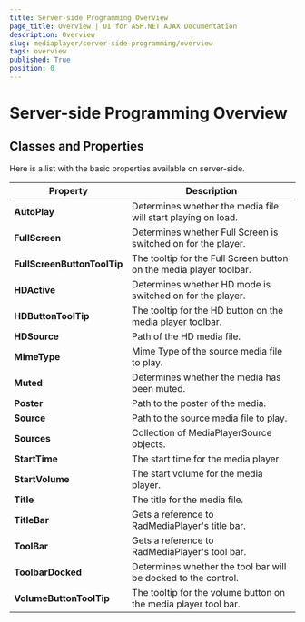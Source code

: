 ```yaml
---
title: Server-side Programming Overview
page_title: Overview | UI for ASP.NET AJAX Documentation
description: Overview
slug: mediaplayer/server-side-programming/overview
tags: overview
published: True
position: 0
---
```


# Server-side Programming Overview



## Classes and Properties

Here is a list with the basic properties available on server-side.


|  __Property__  |  __Description__  |
| ------ | ------ |
| __AutoPlay__ |Determines whether the media file will start playing on load.|
| __FullScreen__ |Determines whether Full Screen is switched on for the player.|
| __FullScreenButtonToolTip__ |The tooltip for the Full Screen button on the media player toolbar.|
| __HDActive__ |Determines whether HD mode is switched on for the player.|
| __HDButtonToolTip__ |The tooltip for the HD button on the media player toolbar.|
| __HDSource__ |Path of the HD media file.|
| __MimeType__ |Mime Type of the source media file to play.|
| __Muted__ |Determines whether the media has been muted.|
| __Poster__ |Path to the poster of the media.|
| __Source__ |Path to the source media file to play.|
| __Sources__ |Collection of MediaPlayerSource objects.|
| __StartTime__ |The start time for the media player.|
| __StartVolume__ |The start volume for the media player.|
| __Title__ |The title for the media file.|
| __TitleBar__ |Gets a reference to RadMediaPlayer's title bar.|
| __ToolBar__ |Gets a reference to RadMediaPlayer's tool bar.|
| __ToolbarDocked__ |Determines whether the tool bar will be docked to the control.|
| __VolumeButtonToolTip__ |The tooltip for the volume button on the media player tool bar.|

